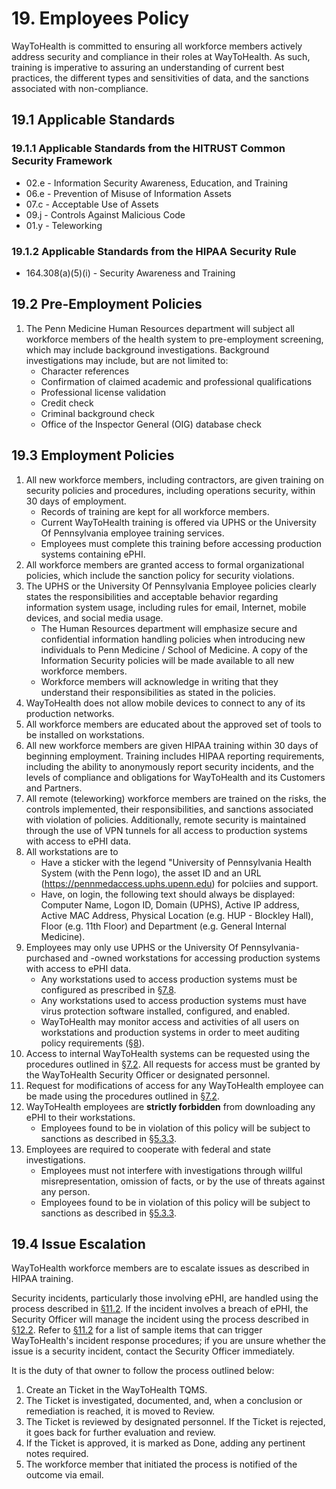 # 19. Employees Policy

WayToHealth is committed to ensuring all workforce members actively address security and compliance in their roles at WayToHealth. As such, training is imperative to assuring an understanding of current best practices, the different types and sensitivities of data, and the sanctions associated with non-compliance.

## 19.1 Applicable Standards

### 19.1.1 Applicable Standards from the HITRUST Common Security Framework

* 02.e - Information Security Awareness, Education, and Training
* 06.e - Prevention of Misuse of Information Assets
* 07.c - Acceptable Use of Assets
* 09.j - Controls Against Malicious Code
* 01.y - Teleworking

### 19.1.2 Applicable Standards from the HIPAA Security Rule

* 164.308(a)(5)(i) - Security Awareness and Training

## 19.2 Pre-Employment Policies

1. The Penn Medicine Human Resources department will subject all workforce members of the health system to pre-employment screening, which may include background investigations. Background investigations may include, but are not limited to:
    * Character references
    * Confirmation of claimed academic and professional qualifications
    * Professional license validation
    * Credit check
    * Criminal background check
    * Office of the Inspector General (OIG) database check

## 19.3 Employment Policies

1. All new workforce members, including contractors, are given training on security policies and procedures, including operations security, within 30 days of employment.
   * Records of training are kept for all workforce members.
   * Current WayToHealth training is offered via UPHS or the University Of Pennsylvania employee training services. 
   * Employees must complete this training before accessing production systems containing ePHI.
2. All workforce members are granted access to formal organizational policies, which include the sanction policy for security violations.
3. The UPHS or the University Of Pennsylvania Employee policies clearly states the responsibilities and acceptable behavior regarding information system usage, including rules for email, Internet, mobile devices, and social media usage.
   * The Human Resources department will emphasize secure and confidential information handling policies when introducing new individuals to Penn Medicine / School of Medicine. A copy of the Information Security policies will be made available to all new workforce members. 
   * Workforce members will acknowledge in writing that they understand their responsibilities as stated in the policies.  
4. WayToHealth does not allow mobile devices to connect to any of its production networks.
5. All workforce members are educated about the approved set of tools to be installed on workstations.
6. All new workforce members are given HIPAA training within 30 days of beginning employment. Training includes HIPAA reporting requirements, including the ability to anonymously report security incidents, and the levels of compliance and obligations for WayToHealth and its Customers and Partners.
7. All remote (teleworking) workforce members are trained on the risks, the controls implemented, their responsibilities, and sanctions associated with violation of policies. Additionally, remote security is maintained through the use of VPN tunnels for all access to production systems with access to ePHI data.
8. All workstations are to 
   * Have a sticker with the legend "University of Pennsylvania Health System (with the Penn logo), the asset ID and an URL (https://pennmedaccess.uphs.upenn.edu) for polciies and support.
   * Have, on login, the following text should always be displayed: Computer Name, Logon ID, Domain (UPHS), Active IP address, Active MAC Address, Physical Location (e.g. HUP - Blockley Hall), Floor (e.g. 11th Floor) and Department (e.g. General Internal Medicine). 
9. Employees may only use UPHS or the University Of Pennsylvania-purchased and -owned workstations for accessing production systems with access to ePHI data.
   * Any workstations used to access production systems must be configured as prescribed in [§7.8](#7-8-employee-workstation-use).
   * Any workstations used to access production systems must have virus protection software installed, configured, and enabled.
   * WayToHealth may monitor access and activities of all users on workstations and production systems in order to meet auditing policy requirements ([§8](#8-auditing-policy)).
10. Access to internal WayToHealth systems can be requested using the procedures outlined in [§7.2](#7-2-access-establishment-and-modification). All requests for access must be granted by the WayToHealth Security Officer or designated personnel.
11. Request for modifications of access for any WayToHealth employee can be made using the procedures outlined in [§7.2](#7-2-access-establishment-and-modification).
12. WayToHealth employees are **strictly forbidden** from downloading any ePHI to their workstations.
    * Employees found to be in violation of this policy will be subject to sanctions as described in [§5.3.3](#5-3-security-officer).
13. Employees are required to cooperate with federal and state investigations.
    * Employees must not interfere with investigations through willful misrepresentation, omission of facts, or by the use of threats against any person.
    * Employees found to be in violation of this policy will be subject to sanctions as described in [§5.3.3](#5-3-security-officer).

## 19.4 Issue Escalation

WayToHealth workforce members are to escalate issues as described in HIPAA training. 

Security incidents, particularly those involving ePHI, are handled using the process described in [§11.2](#11-2-incident-management-policies). If the incident involves a breach of ePHI, the Security Officer will manage the incident using the process described in [§12.2](#12-2-datica-breach-policy). Refer to [§11.2](#11-2-incident-management-policies) for a list of sample items that can trigger WayToHealth's incident response procedures; if you are unsure whether the issue is a security incident, contact the Security Officer immediately.

It is the duty of that owner to follow the process outlined below:

1. Create an Ticket in the WayToHealth TQMS.
2. The Ticket is investigated, documented, and, when a conclusion or remediation is reached, it is moved to Review.
3. The Ticket is reviewed by designated personnel. If the Ticket is rejected, it goes back for further evaluation and review.
4. If the Ticket is approved, it is marked as Done, adding any pertinent notes required.
5. The workforce member that initiated the process is notified of the outcome via email.
